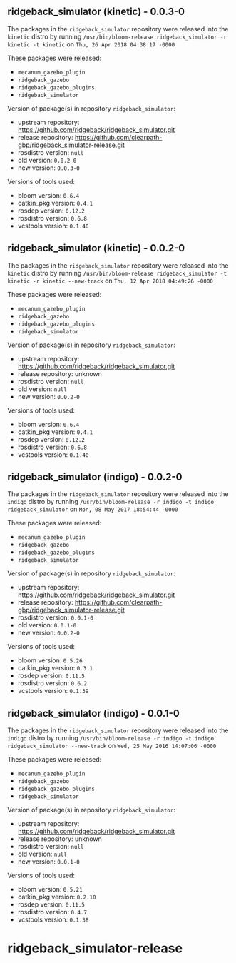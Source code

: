 ## ridgeback_simulator (kinetic) - 0.0.3-0

The packages in the `ridgeback_simulator` repository were released into the `kinetic` distro by running `/usr/bin/bloom-release ridgeback_simulator -r kinetic -t kinetic` on `Thu, 26 Apr 2018 04:38:17 -0000`

These packages were released:
- `mecanum_gazebo_plugin`
- `ridgeback_gazebo`
- `ridgeback_gazebo_plugins`
- `ridgeback_simulator`

Version of package(s) in repository `ridgeback_simulator`:

- upstream repository: https://github.com/ridgeback/ridgeback_simulator.git
- release repository: https://github.com/clearpath-gbp/ridgeback_simulator-release.git
- rosdistro version: `null`
- old version: `0.0.2-0`
- new version: `0.0.3-0`

Versions of tools used:

- bloom version: `0.6.4`
- catkin_pkg version: `0.4.1`
- rosdep version: `0.12.2`
- rosdistro version: `0.6.8`
- vcstools version: `0.1.40`


## ridgeback_simulator (kinetic) - 0.0.2-0

The packages in the `ridgeback_simulator` repository were released into the `kinetic` distro by running `/usr/bin/bloom-release ridgeback_simulator -t kinetic -r kinetic --new-track` on `Thu, 12 Apr 2018 04:49:26 -0000`

These packages were released:
- `mecanum_gazebo_plugin`
- `ridgeback_gazebo`
- `ridgeback_gazebo_plugins`
- `ridgeback_simulator`

Version of package(s) in repository `ridgeback_simulator`:

- upstream repository: https://github.com/ridgeback/ridgeback_simulator.git
- release repository: unknown
- rosdistro version: `null`
- old version: `null`
- new version: `0.0.2-0`

Versions of tools used:

- bloom version: `0.6.4`
- catkin_pkg version: `0.4.1`
- rosdep version: `0.12.2`
- rosdistro version: `0.6.8`
- vcstools version: `0.1.40`


## ridgeback_simulator (indigo) - 0.0.2-0

The packages in the `ridgeback_simulator` repository were released into the `indigo` distro by running `/usr/bin/bloom-release -r indigo -t indigo ridgeback_simulator` on `Mon, 08 May 2017 18:54:44 -0000`

These packages were released:
- `mecanum_gazebo_plugin`
- `ridgeback_gazebo`
- `ridgeback_gazebo_plugins`
- `ridgeback_simulator`

Version of package(s) in repository `ridgeback_simulator`:

- upstream repository: https://github.com/ridgeback/ridgeback_simulator.git
- release repository: https://github.com/clearpath-gbp/ridgeback_simulator-release.git
- rosdistro version: `0.0.1-0`
- old version: `0.0.1-0`
- new version: `0.0.2-0`

Versions of tools used:

- bloom version: `0.5.26`
- catkin_pkg version: `0.3.1`
- rosdep version: `0.11.5`
- rosdistro version: `0.6.2`
- vcstools version: `0.1.39`


## ridgeback_simulator (indigo) - 0.0.1-0

The packages in the `ridgeback_simulator` repository were released into the `indigo` distro by running `/usr/bin/bloom-release -r indigo -t indigo ridgeback_simulator --new-track` on `Wed, 25 May 2016 14:07:06 -0000`

These packages were released:
- `mecanum_gazebo_plugin`
- `ridgeback_gazebo`
- `ridgeback_gazebo_plugins`
- `ridgeback_simulator`

Version of package(s) in repository `ridgeback_simulator`:

- upstream repository: https://github.com/ridgeback/ridgeback_simulator.git
- release repository: unknown
- rosdistro version: `null`
- old version: `null`
- new version: `0.0.1-0`

Versions of tools used:

- bloom version: `0.5.21`
- catkin_pkg version: `0.2.10`
- rosdep version: `0.11.5`
- rosdistro version: `0.4.7`
- vcstools version: `0.1.38`


# ridgeback_simulator-release
